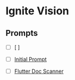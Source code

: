 # Ignite Vision

## Prompts
- [ ] [ ]
- [ ] [Initial Prompt](./technical_spec.md)
- [ ] [Flutter Doc Scanner](../flutter_doc_scanner/flutter-doc-scanner.md)


